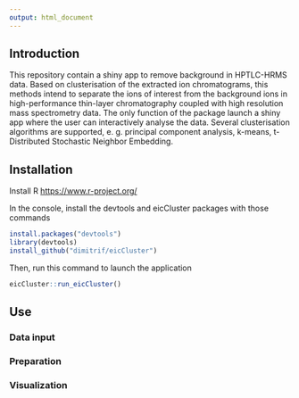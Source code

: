 ```yaml
---
output: html_document
---
```


## Introduction

This repository contain a shiny app to remove background in HPTLC-HRMS data. Based on clusterisation of the extracted ion chromatograms, this methods intend to separate the ions of interest from the background ions in high-performance thin-layer chromatography coupled with high resolution mass spectrometry data.
The only function of the package launch a shiny app where the user can interactively analyse the data.
Several clusterisation algorithms are supported, e. g. principal component analysis, k-means, t-Distributed Stochastic Neighbor Embedding.

## Installation

Install R
https://www.r-project.org/

In the console, install the devtools and eicCluster packages with those commands
```r
install.packages("devtools")
library(devtools)
install_github("dimitrif/eicCluster")
```

Then, run this command to launch the application
```r
eicCluster::run_eicCluster()
```

## Use

### Data input

### Preparation


### Visualization


